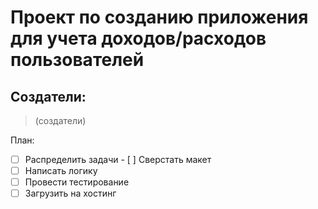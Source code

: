 ﻿# Проект по созданию приложения для учета доходов/расходов пользователей

## Создатели:

> (создатели)

План:

- [ ] Распределить задачи
- [ ] Сверстать макет
- [ ] Написать логику
- [ ] Провести тестирование
- [ ] Загрузить на хостинг
